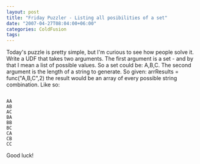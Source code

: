 ```yaml
---
layout: post
title: "Friday Puzzler - Listing all posibilities of a set"
date: "2007-04-27T08:04:00+06:00"
categories: ColdFusion 
tags: 
---
```


Today's puzzle is pretty simple, but I'm curious to see how people solve it. Write a UDF that takes two arguments. The first argument is a set - and by that I mean a list of possible values. So a set could be: A,B,C. The second argument is the length of a string to generate. So given: arrResults = func("A,B,C",2) the result would be an array of every possible string combination. Like so:

<code>
AA
AB
AC
BA
BB
BC
CA
CB
CC
</code>

Good luck!
